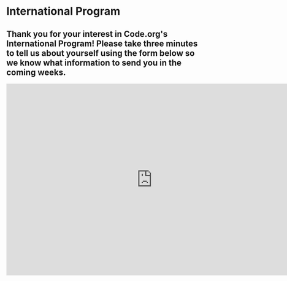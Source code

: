 # International Program
## Thank you for your interest in Code.org's International Program! Please take three minutes to tell us about yourself using the form below so we know what information to send you in the coming weeks. 

<iframe src="https://docs.google.com/forms/d/e/1FAIpQLScbPgZr0GW7axy430mJfJxG6c7r929Wn8xun1EmuRkkvZMv9g/viewform?embedded=true" width="760" height="500" frameborder="0" marginheight="0" marginwidth="0">Loading...</iframe>